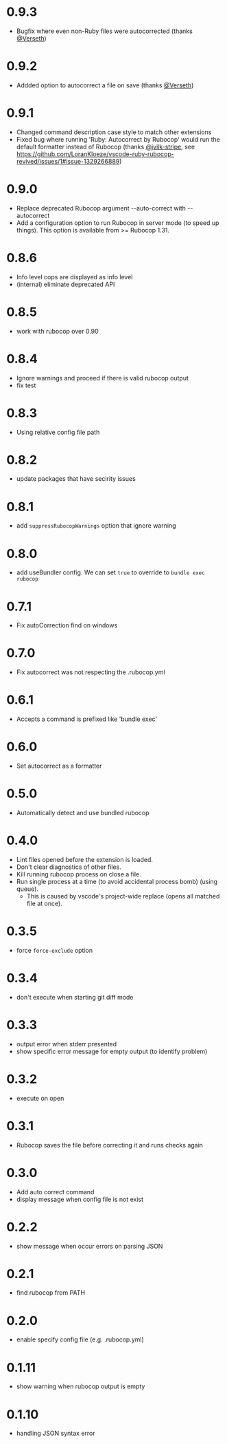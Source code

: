 # 0.9.3

- Bugfix where even non-Ruby files were autocorrected (thanks [@Verseth](https://github.com/Verseth)) 

# 0.9.2

- Addded option to autocorrect a file on save (thanks [@Verseth](https://github.com/Verseth))

# 0.9.1

- Changed command description case style to match other extensions
- Fixed bug where running 'Ruby: Autocorrect by Rubocop' would run the default formatter instead of Rubocop (thanks [@jvilk-stripe](https://github.com/jvilk-stripe), see https://github.com/LoranKloeze/vscode-ruby-rubocop-revived/issues/1#issue-1329266889)

# 0.9.0
- Replace deprecated Rubocop argument --auto-correct with --autocorrect
- Add a configuration option to run Rubocop in server mode (to speed up things). This option is available from >= Rubocop 1.31.

# 0.8.6

- Info level cops are displayed as info level
- (internal) eliminate deprecated API

# 0.8.5

- work with rubocop over 0.90

# 0.8.4

- Ignore warnings and proceed if there is valid rubocop output
- fix test

# 0.8.3

- Using relative config file path

# 0.8.2

- update packages that have secirity issues

# 0.8.1

- add `suppressRubocopWarnings` option that ignore warning

# 0.8.0

- add useBundler config. We can set `true` to override to `bundle exec rubocop`

# 0.7.1

- Fix autoCorrection find on windows

# 0.7.0

- Fix autocorrect was not respecting the .rubocop.yml

# 0.6.1

- Accepts a command is prefixed like 'bundle exec'

# 0.6.0

- Set autocorrect as a formatter

# 0.5.0

- Automatically detect and use bundled rubocop

# 0.4.0

- Lint files opened before the extension is loaded.
- Don't clear diagnostics of other files.
- Kill running rubocop process on close a file.
- Run single process at a time (to avoid accidental process bomb) (using queue).
  - This is caused by vscode's project-wide replace (opens all matched file at once).

# 0.3.5

- force `force-exclude` option

# 0.3.4

- don't execute when starting git diff mode

# 0.3.3

- output error when stderr presented
- show specific error message for empty output (to identify problem)

# 0.3.2

- execute on open

# 0.3.1

- Rubocop saves the file before correcting it and runs checks again

# 0.3.0

- Add auto correct command
- display message when config file is not exist

# 0.2.2

- show message when occur errors on parsing JSON

# 0.2.1

- find rubocop from PATH

# 0.2.0

- enable specify config file (e.g. .rubocop.yml)

# 0.1.11

- show warning when rubocop output is empty

# 0.1.10

- handling JSON syntax error
